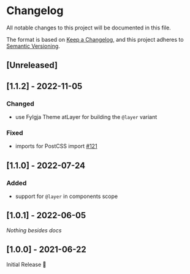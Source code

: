 # Changelog
All notable changes to this project will be documented in this file.

The format is based on [Keep a Changelog](https://keepachangelog.com/en/1.0.0/),
and this project adheres to [Semantic Versioning](https://semver.org/spec/v2.0.0.html).

## [Unreleased]

## [1.1.2] - 2022-11-05
### Changed
- use Fylgja Theme atLayer for building the `@layer` variant

### Fixed
- imports for PostCSS import [#121](https://github.com/fylgja/fylgja/issues/121)

## [1.1.0] - 2022-07-24
### Added
- support for `@layer` in components scope

## [1.0.1] - 2022-06-05
_Nothing besides docs_

## [1.0.0] - 2021-06-22
Initial Release 🎉
